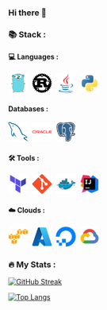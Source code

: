 ### Hi there 👋

<!--
**bpalermo/bpalermo** is a ✨ _special_ ✨ repository because its `README.md` (this file) appears on your GitHub profile.

Here are some ideas to get you started:

- 🔭 I’m currently working on ...
- 🌱 I’m currently learning ...
- 👯 I’m looking to collaborate on ...
- 🤔 I’m looking for help with ...
- 💬 Ask me about ...
- 📫 How to reach me: ...
- 😄 Pronouns: ...
- ⚡ Fun fact: ...
-->
### 📚 Stack :
#### 💻 Languages :
<div>
  <img src="https://github.com/devicons/devicon/blob/master/icons/go/go-original.svg" title="Go" alt="Go" width="40" height="40"/>&nbsp;
  <img src="https://github.com/devicons/devicon/blob/master/icons/rust/rust-plain.svg" title="Rust" alt="Rust" width="40" height="40"/>&nbsp;
  <img src="https://github.com/devicons/devicon/blob/master/icons/java/java-original.svg" title="Java" alt="Java" width="40" height="40"/>&nbsp;
  <img src="https://github.com/devicons/devicon/blob/master/icons/python/python-original.svg" title="Python" alt="Python" width="40" height="40"/>
</div>

#### Databases :
<div>
  <img src="https://github.com/devicons/devicon/blob/master/icons/mysql/mysql-original.svg" title="MySQL" alt="MySQL" width="40" height="40"/>&nbsp;
  <img src="https://github.com/devicons/devicon/blob/master/icons/oracle/oracle-original.svg" title="Oracle" alt="Oracle" width="40" height="40"/>&nbsp;
  <img src="https://github.com/devicons/devicon/blob/master/icons/postgresql/postgresql-original.svg" title="PostgreSQL" alt="PostgreSQL" width="40" height="40"/>
</div>

#### 🛠️ Tools :
<div>
  <img src="https://github.com/devicons/devicon/blob/master/icons/terraform/terraform-original.svg" title="Terraform" alt="Terraform" width="40" height="40"/>&nbsp;
  <img src="https://github.com/devicons/devicon/blob/master/icons/git/git-original.svg" title="Git" alt="Git" width="40" height="40"/>&nbsp;
  <img src="https://github.com/devicons/devicon/blob/master/icons/docker/docker-original.svg" title="Docker" alt="Docker" width="40" height="40"/>&nbsp;
  <img src="https://github.com/devicons/devicon/blob/master/icons/intellij/intellij-original.svg" title="IntelliJ" alt="IntelliJ" width="40" height="40"/>
</div>

#### ☁️ Clouds :
<div>
  <img src="https://github.com/devicons/devicon/blob/master/icons/amazonwebservices/amazonwebservices-original.svg" title="AWS" alt="AWS" width="40" height="40"/>&nbsp;
  <img src="https://github.com/devicons/devicon/blob/master/icons/azure/azure-original.svg" title="Azure" alt="Azure" width="40" height="40"/>&nbsp;
  <img src="https://github.com/devicons/devicon/blob/master/icons/digitalocean/digitalocean-original.svg" title="DO" alt="DO" width="40" height="40"/>&nbsp;
  <img src="https://github.com/devicons/devicon/blob/master/icons/googlecloud/googlecloud-original.svg" title="GCP" alt="GCP" width="40" height="40"/>
</div>

### 🔥 My Stats :
[![GitHub Streak](http://github-readme-streak-stats.herokuapp.com?user=bpalermo&theme=dark&background=000000)](https://git.io/streak-stats)

[![Top Langs](https://github-readme-stats.vercel.app/api/top-langs/?username=bpalermo&layout=compact&theme=vision-friendly-dark)](https://github.com/anuraghazra/github-readme-stats)
